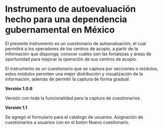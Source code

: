 # Instrumento de autoevaluación hecho para una dependencia gubernamental en México
El presente instrumento es un cuestionario de autoevaluación, el cual permitirá a los operadores de los centros de acopio, a partir de la información que disponga; conocer cuáles son las fortalezas y áreas de oportunidad para mejorar la operación de sus centros de acopio.

El instrumento es un cuestionario que se captura por secciones o módulos, estos módulos permiten una mejor distribución y visualización de la información, además de permitir la captura de forma gradual.

**Versión 1.0.6**

Versión con toda la funcionalidad para la captura de cuestionarios.

**Versión 1.1**

Se agregó el formulario para el catálogo de usuarios.
Asignación de cuestionarios a usuarios con en el botón Nuevo cuestionario.
